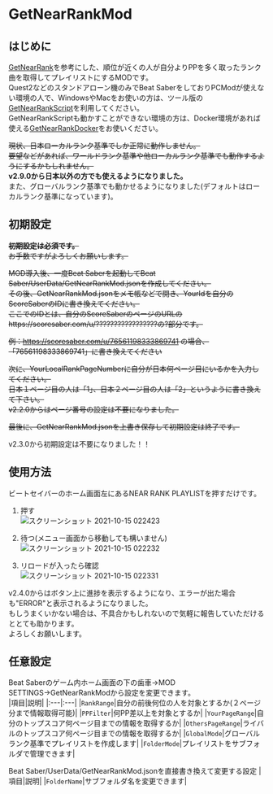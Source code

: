 # GetNearRankMod

## はじめに
[GetNearRank](https://github.com/culage/GetNearRank)を参考にした、順位が近くの人が自分よりPPを多く取ったランク曲を取得してプレイリストにするMODです。<br>
Quest2などのスタンドアローン機のみでBeat SaberをしておりPCModが使えない環境の人で、WindowsやMacをお使いの方は、ツール版の[GetNearRankScript](https://github.com/rakkyo150/GetNearRankScript)を利用してください。<br>
GetNearRankScriptも動かすことができない環境の方は、Docker環境があれば使える[GetNearRankDocker](https://github.com/rakkyo150/GetNearRankDocker)をお使いください。<br>

~~現状、日本ローカルランク基準でしか正常に動作しません。<br>
要望などがあれば、ワールドランク基準や他ローカルランク基準でも動作するようにするかもしれません。~~<br>
**v2.9.0から日本以外の方でも使えるようになりました。<br>**
また、グローバルランク基準でも動かせるようになりました(デフォルトはローカルランク基準になっています)。

## 初期設定
~~**初期設定は必須です。**<br>
お手数ですがよろしくお願いします。~~

~~MOD導入後、一度Beat Saberを起動してBeat Saber/UserData/GetNearRankMod.jsonを作成してください。<br>
その後、GetNearRankMod.jsonをメモ帳などで開き、YourIdを自分のScoreSaberのIDに書き換えてください。<br>
ここでのIDとは、自分のScoreSaberのページのURLのhttps://scoresaber.com/u/?????????????????の?部分です。~~<br>

~~例：https://scoresaber.com/u/76561198333869741 の場合、「76561198333869741」に書き換えてください<br>~~

~~次に、YourLocalRankPageNumberに自分が日本何ページ目にいるかを入力してください。<br>
日本１ページ目の人は「1」、日本２ページ目の人は「2」というように書き換えて下さい。<br>
v2.2.0からはページ番号の設定は不要になりました。~~

~~最後に、GetNearRankMod.jsonを上書き保存して初期設定は終了です。~~<br>

v2.3.0から初期設定は不要になりました！！

## 使用方法
ビートセイバーのホーム画面左にあるNEAR RANK PLAYLISTを押すだけです。<br>

1. 押す<br>
![スクリーンショット 2021-10-15 022423](https://user-images.githubusercontent.com/86054813/137366553-a565529a-0d47-4335-a632-029e226efcd6.png)

2. 待つ(メニュー画面から移動しても構いません)<br>
![スクリーンショット 2021-10-15 022232](https://user-images.githubusercontent.com/86054813/137366693-0ab5dbcf-9149-4274-a504-505fa87d4c66.png)

3. リロードが入ったら確認<br>
![スクリーンショット 2021-10-15 022331](https://user-images.githubusercontent.com/86054813/137366817-af0bdbbf-99ed-493d-a31a-3acbdb529f75.png)

v2.4.0からはボタン上に進捗を表示するようになり、エラーが出た場合も"ERROR"と表示されるようになりました。<br>
もしうまくいかない場合は、不具合かもしれないので気軽に報告していただけるととても助かります。<br>
よろしくお願いします。

## 任意設定
Beat Saberのゲーム内ホーム画面の下の歯車→MOD SETTINGS→GetNearRankModから設定を変更できます。<br>
|項目|説明|
|:---|:---|
|`RankRange`|自分の前後何位の人を対象とするか(２ページ分まで情報取得可能)|
|`PPFilter`|何PP差以上を対象とするか|
|`YourPageRange`|自分のトップスコア何ページ目までの情報を取得するか|
|`OthersPageRange`|ライバルのトップスコア何ページ目までの情報を取得するか|
|`GlobalMode`|グローバルランク基準でプレイリストを作成します|
|`FolderMode`|プレイリストをサブフォルダで管理できます|

Beat Saber/UserData/GetNearRankMod.jsonを直接書き換えて変更する設定
|項目|説明|
|`FolderName`|サブフォルダ名を変更できます|